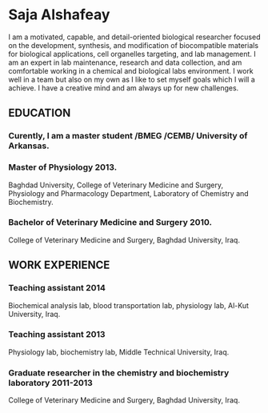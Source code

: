 # Saja Alshafeay 


I am a motivated, capable, and detail-oriented biological researcher focused on the development, synthesis, and modification of biocompatible materials for biological applications, cell organelles targeting, and lab management. I am an expert in lab maintenance, research and data collection, and am comfortable working in a chemical and biological labs environment. I work well in a team but also on my own as I like to set myself goals which I will a achieve. I have a creative mind and am always up for new challenges. 

## **EDUCATION**  

### Curently, I am a master student /BMEG /CEMB/ University of Arkansas.   
### Master of Physiology 2013. 
Baghdad University, College of Veterinary Medicine and Surgery, Physiology and Pharmacology Department, Laboratory of Chemistry and Biochemistry.
### Bachelor of Veterinary Medicine and Surgery 	2010.
College of Veterinary Medicine and Surgery, Baghdad University, Iraq.


## WORK EXPERIENCE 

### Teaching assistant 	2014  
Biochemical analysis lab, blood transportation lab, physiology lab, Al-Kut University, Iraq.  
### Teaching assistant 	2013  
Physiology lab, biochemistry lab, Middle Technical University, Iraq.  
### Graduate researcher in the chemistry and biochemistry laboratory 	2011-2013 
College of Veterinary Medicine and Surgery, Baghdad University, Iraq.








